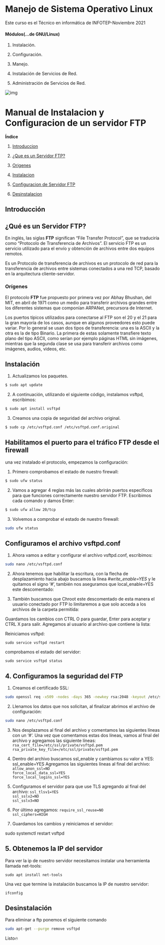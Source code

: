# Manejo de Sistema Operativo Linux
Este curso es el Técnico en informática de INFOTEP-Noviembre 2021

#### Módulos(...de GNU/Linux)

1. Instalación.

2. Configuración.

3. Manejo.

4. Instalación de Servicios de Red.

5. Administración de Servicios de Red.

![img](https://nitrocdn.com/IYsgtimmdaIUwALCBttboEoaVLxVtCEY/assets/static/optimized/rev-bf47010/wp-content/uploads/elementor/thumbs/Como-funciona-el-protocolo-FTP-o1h0xe4trsdyfwb8sagoops4lvsx8yg8ujzuatpjxc.png)

# Manual de Instalacion y Configuracion de un servidor FTP


**Índice**
1.  [Introduccion](#instalacion)

2.  [¿Que es un Servidor FTP?](#queesunservidorftp)

3.  [Origenes](#origenes)

4.  [Instalacion](#instalacion)

5.  [Configuracion de Servidor FTP](#configuraciondeservidorftp)

6.  [Desinstalacion](#desinstalacion)

## Introducción

## ¿Qué es un Servidor FTP?
En inglés, las siglas **FTP** significan “File Transfer Protocol”, que se traduciría como “Protocolo de Transferencia de Archivos”. El servicio FTP es un servicio utilizado para el envío y obtención de archivos entre dos equipos remotos.

Es un Protocolo de transferencia de archivos es un protocolo de red para la transferencia de archivos entre sistemas conectados a una red TCP, basado en la arquitectura cliente-servidor.

### Orígenes

El protocolo **FTP** fue propuesto por primera vez por Abhay Bhushan, del MIT, en abril de 1971 como un medio para transferir archivos grandes entre los diferentes sistemas que componían ARPANet, precursora de Internet.

Los puertos típicos utilizados para conectarse al FTP son el 20 y el 21 para la gran mayoría de los casos, aunque en algunos proveedores esto puede variar. Por lo general se usan dos tipos de transferencia: una es la ASCII y la otra es la de tipo Binario. La primera de estas solamente transfiere texto plano del tipo ASCII, como serían por ejemplo páginas HTML sin imágenes, mientras que la segunda clase se usa para transferir archivos como imágenes, audios, videos, etc.
## Instalación

1. Actualizamos los paquetes.
```bash
$ sudo apt update
```
2. A continuación, utilizando el siguiente código, instalamos vsftpd, escribimos:
```bash
$ sudo apt install vsftpd
```
3. Creamos una copia de seguridad del archivo original.
```bash
$ sudo cp /etc/vsftpd.conf /etc/vsftpd.conf.original
```
##  Habilitamos el puerto para el tráfico FTP desde el firewall

una vez instalado el protocolo, empezamos la configuración:

1. Primero comprobamos el estado de nuestro firewall:
```bash
$ sudo ufw status
```
2. Vamos a agregar 4 reglas más las cuales abrirán puertos específicos para que funciones correctamente nuestro servidor FTP. Escribimos cada comando y damos Enter:
```bash
$ sudo ufw allow 20/tcp
```
3. Volvemos a comprobar el estado de nuestro firewall:
```bash
sudo ufw status
```
## Configuramos el archivo vsftpd.conf

1. Ahora vamos a editar y configurar el archivo vsftpd.conf, escribimos:
```bash
sudo nano /etc/vsftpd.conf
```
2. Ahora tenemos que habilitar la escritura, con la flecha de desplazamiento hacia abajo buscamos la línea  _#write_enable=YES_  y le quitamos el signo ‘#’, también nos aseguramos que local_enable=YES este descomentado:

3. También buscamos que Chroot este descomentado de esta manera el usuario conectado por FTP lo limitaremos a que solo acceda a los archivos de la carpeta permitida:

Guardamos los cambios con CTRL O para guardar, Enter para aceptar y CTRL X para salir. Agregamos al usuario al archivo que contiene la lista:

Reiniciamos vsftpd:

`sudo service vsftpd restart`

comprobamos el estado del servidor:

`sudo service vsftpd status`

## 4. Configuramos la seguridad del FTP
  
1. Creamos el certificado SSL:
```bash
sudo openssl req -x509 -nodes -days 365 -newkey rsa:2048 -keyout /etc/ssl/private/vsftpd.pem -out /etc/ssl/private/vsftpd.pem
```
2. Llenamos los datos que nos solicitan, al finalizar abrimos el archivo de configuración:
```bash
sudo nano /etc/vsftpd.conf
```
3. Nos desplazamos al final del archivo y comentamos las siguientes líneas con un ‘#’.
Una vez que comentamos estas dos líneas, vamos al final del archivo y agregamos las siguiente líneas:
  `rsa_cert_file=/etc/ssl/private/vsftpd.pem`  
`rsa_private_key_file=/etc/ssl/private/vsftpd.pem`

4. Dentro del archivo buscamos ssl_enable y cambiamos su valor a YES:
  ssl_enable=YES
Agregamos las siguientes líneas al final del archivo:
`allow_anon_ssl=NO`  
`force_local_data_ssl=YES`  
`force_local_logins_ssl=YES`

5. Configuramos el servidor para que use TLS agregando al final del archivo:
`ssl_tlsv1=YES`  
`ssl_sslv2=NO`  
`ssl_sslv3=NO`

  6. Por último agregamos:
`require_ssl_reuse=NO`  
`ssl_ciphers=HIGH`

7. Guardamos los cambios y reiniciamos el servidor:

sudo systemctl restart vsftpd
## 5. Obtenemos la IP del servidor

  Para ver la ip de nuestro servidor necesitamos instalar una herramienta llamada net-tools:

`sudo apt install net-tools`

Una vez que termine la instalación buscamos la IP de nuestro servidor:

`ifconfig`

## Desinstalación

Para eliminar a ftp ponemos el siguiente comando

``` bash
sudo apt-get --purge remove vsftpd

```

Listo🔥